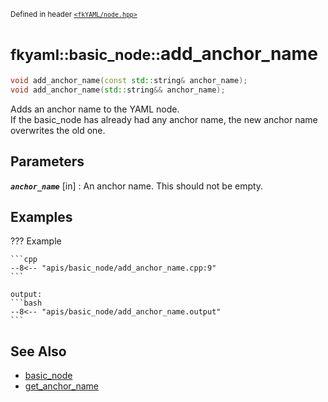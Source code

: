 <small>Defined in header [`<fkYAML/node.hpp>`](https://github.com/fktn-k/fkYAML/blob/develop/include/fkYAML/node.hpp)</small>

# <small>fkyaml::basic_node::</small>add_anchor_name

```cpp
void add_anchor_name(const std::string& anchor_name);
void add_anchor_name(std::string&& anchor_name);
```

Adds an anchor name to the YAML node.  
If the basic_node has already had any anchor name, the new anchor name overwrites the old one.

## **Parameters**

***`anchor_name`*** [in]
:   An anchor name. This should not be empty.

## **Examples**

??? Example

    ```cpp
    --8<-- "apis/basic_node/add_anchor_name.cpp:9"
    ```

    output:
    ```bash
    --8<-- "apis/basic_node/add_anchor_name.output"
    ```

## **See Also**

* [basic_node](index.md)
* [get_anchor_name](get_anchor_name.md)

